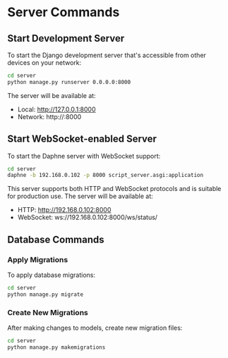 # Server Commands

## Start Development Server
To start the Django development server that's accessible from other devices on your network:
```bash
cd server
python manage.py runserver 0.0.0.0:8000
```

The server will be available at:
- Local: http://127.0.0.1:8000
- Network: http://<your-ip-address>:8000

## Start WebSocket-enabled Server
To start the Daphne server with WebSocket support:
```bash
cd server
daphne -b 192.168.0.102 -p 8000 script_server.asgi:application
```

This server supports both HTTP and WebSocket protocols and is suitable for production use.
The server will be available at:
- HTTP: http://192.168.0.102:8000
- WebSocket: ws://192.168.0.102:8000/ws/status/

## Database Commands

### Apply Migrations
To apply database migrations:
```bash
cd server
python manage.py migrate
```

### Create New Migrations
After making changes to models, create new migration files:
```bash
cd server
python manage.py makemigrations
```
